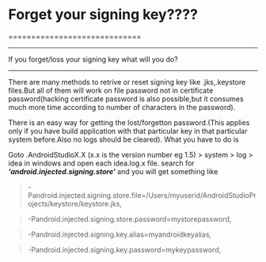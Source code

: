 # Forget your signing key????

=============================

- - - - 

 If you forget/loss your signing key what will you do?

- - - -

There are many methods to retrive or reset signing key like .jks,.keystore files.But all of them will work on file password not in certificate password(hacking certificate password is also possible,but it consumes much more time according to number of characters in the password).

There is an easy way for getting the lost/forgetton password.(This applies only if you have build application with that particular key in that particular system before.Also no logs should be cleared).
What you have to do is 
		
 Goto .AndroidStudioX.X (x.x is the version number eg 1.5) > system > log > idea in windows and open each idea.log.x file.
search for ___'android.injected.signing.store'___ and you will get something like
>	-Pandroid.injected.signing.store.file=/Users/myuserid/AndroidStudioProjects/keystore/keystore.jks, 

>	-Pandroid.injected.signing.store.password=mystorepassword, 

>	-Pandroid.injected.signing.key.alias=myandroidkeyalias, 

>	-Pandroid.injected.signing.key.password=mykeypassword,